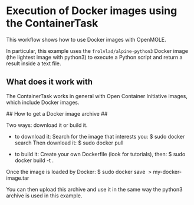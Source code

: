 # Execution of Docker images using the ContainerTask #

This workflow shows how to use Docker images with OpenMOLE.

In particular, this example uses the `frolvlad/alpine-python3` Docker image (the lightest image with python3) to execute a Python script and return a result inside a text file.

## What does it work with ##

The ContainerTask works in general with Open Container Initiative images, which include Docker images.

## How to get a Docker image archive ##

Two ways: download it or build it.

- to download it:
    Search for the image that interests you:
        $ sudo docker search <tags>
    Then download it:
        $ sudo docker pull <image>

- to build it:
    Create your own Dockerfile (look for tutorials), then:
        $ sudo docker build -t <nameimage> .

Once the image is loaded by Docker:
    $ sudo docker save <image> > my-docker-image.tar

You can then upload this archive and use it in the same way the python3 archive is used in this example.
